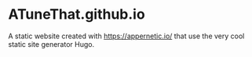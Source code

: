 # ATuneThat.github.io
A static website created with https://appernetic.io/ that use the very cool static site generator Hugo.
